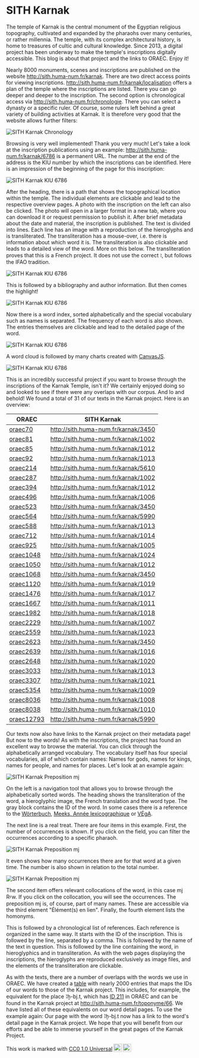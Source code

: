 # SITH Karnak

The temple of Karnak is the central monument of the Egyptian religious topography, cultivated and expanded by the pharaohs over many centuries, or rather millennia. The temple, with its complex architectural history, is home to treasures of cultic and cultural knowledge. Since 2013, a digital project has been underway to make the temple's inscriptions digitally accessible. This blog is about that project and the links to ORAEC. Enjoy it!

Nearly 8000 monuments, scenes and inscriptions are published on the website <http://sith.huma-num.fr/karnak>. There are two direct access points for viewing inscriptions. <http://sith.huma-num.fr/karnak/localisation> offers a plan of the temple where the inscriptions are listed. There you can go deeper and deeper to the inscription. The second option is chronological access via <http://sith.huma-num.fr/chronologie>. There you can select a dynasty or a specific ruler. Of course, some rulers left behind a great variety of building activities at Karnak. It is therefore very good that the website allows further filters:

![SITH Karnak Chronology](/img/blog/sith_karnak_chronology_filter.jpg "SITH Karnak Chronology")

Browsing is very well implemented! Thank you very much! Let's take a look at the inscription publications using an example: <http://sith.huma-num.fr/karnak/6786> is a permanent URL. The number at the end of the address is the KIU number by which the inscriptions can be identified. Here is an impression of the beginning of the page for this inscription:

![SITH Karnak KIU 6786](/img/blog/sith_karnak_kiu_6786_top.jpg "SITH Karnak KIU 6786")

After the heading, there is a path that shows the topographical location within the temple. The individual elements are clickable and lead to the respective overview pages. A photo with the inscription on the left can also be clicked. The photo will open in a larger format in a new tab, where you can download it or request permission to publish it. After brief metadata about the date and material, the inscription is published. The text is divided into lines. Each line has an image with a reproduction of the hieroglyphs and is transliterated. The transliteration has a mouse-over, i.e. there is information about which word it is. The transliteration is also clickable and leads to a detailed view of the word. More on this below. The transliteration proves that this is a French project. It does not use the correct ꜣ, but follows the IFAO tradition.

![SITH Karnak KIU 6786](/img/blog/sith_karnak_kiu_6786_bibliography.jpg "SITH Karnak KIU 6786")

This is followed by a bibliography and author information. But then comes the highlight!

![SITH Karnak KIU 6786](/img/blog/sith_karnak_kiu_6786_index.jpg "SITH Karnak KIU 6786")

Now there is a word index, sorted alphabetically and the special vocabulary such as names is separated. The frequency of each word is also shown. The entries themselves are clickable and lead to the detailed page of the word.

![SITH Karnak KIU 6786](/img/blog/sith_karnak_kiu_6786_cloud.jpg "SITH Karnak KIU 6786")

A word cloud is followed by many charts created with [CanvasJS](https://canvasjs.com/).

![SITH Karnak KIU 6786](/img/blog/sith_karnak_kiu_6786_bottom.jpg "SITH Karnak KIU 6786")

This is an incredibly successful project if you want to browse through the inscriptions of the Karnak Temple, isn't it? We certainly enjoyed doing so and looked to see if there were any overlaps with our corpus. And lo and behold! We found a total of 31 of our texts in the Karnak project. Here is an overview:

| ORAEC | SITH Karnak |
| ----- | ----------- |
| [oraec70](https://oraec.github.io/corpus/oraec70.html) | http://sith.huma-num.fr/karnak/3450 |
| [oraec81](https://oraec.github.io/corpus/oraec81.html) | http://sith.huma-num.fr/karnak/1002 |
| [oraec85](https://oraec.github.io/corpus/oraec85.html) | http://sith.huma-num.fr/karnak/1012 |
| [oraec92](https://oraec.github.io/corpus/oraec92.html) | http://sith.huma-num.fr/karnak/1013 |
| [oraec214](https://oraec.github.io/corpus/oraec214.html) | http://sith.huma-num.fr/karnak/5610 |
| [oraec287](https://oraec.github.io/corpus/oraec287.html) | http://sith.huma-num.fr/karnak/1002 |
| [oraec394](https://oraec.github.io/corpus/oraec394.html) | http://sith.huma-num.fr/karnak/1012 |
| [oraec496](https://oraec.github.io/corpus/oraec496.html) | http://sith.huma-num.fr/karnak/1006 |
| [oraec523](https://oraec.github.io/corpus/oraec523.html) | http://sith.huma-num.fr/karnak/3450 |
| [oraec564](https://oraec.github.io/corpus/oraec564.html) | http://sith.huma-num.fr/karnak/5990 |
| [oraec588](https://oraec.github.io/corpus/oraec588.html) | http://sith.huma-num.fr/karnak/1013 |
| [oraec712](https://oraec.github.io/corpus/oraec712.html) | http://sith.huma-num.fr/karnak/1014 |
| [oraec925](https://oraec.github.io/corpus/oraec925.html) | http://sith.huma-num.fr/karnak/1005 |
| [oraec1048](https://oraec.github.io/corpus/oraec1048.html) | http://sith.huma-num.fr/karnak/1024 |
| [oraec1050](https://oraec.github.io/corpus/oraec1050.html) | http://sith.huma-num.fr/karnak/1012 |
| [oraec1068](https://oraec.github.io/corpus/oraec1068.html) | http://sith.huma-num.fr/karnak/3450 |
| [oraec1120](https://oraec.github.io/corpus/oraec1120.html) | http://sith.huma-num.fr/karnak/1019 |
| [oraec1476](https://oraec.github.io/corpus/oraec1476.html) | http://sith.huma-num.fr/karnak/1017 |
| [oraec1667](https://oraec.github.io/corpus/oraec1667.html) | http://sith.huma-num.fr/karnak/1011 |
| [oraec1982](https://oraec.github.io/corpus/oraec1982.html) | http://sith.huma-num.fr/karnak/1018 |
| [oraec2229](https://oraec.github.io/corpus/oraec2229.html) | http://sith.huma-num.fr/karnak/1007 |
| [oraec2559](https://oraec.github.io/corpus/oraec2559.html) | http://sith.huma-num.fr/karnak/1023 |
| [oraec2623](https://oraec.github.io/corpus/oraec2623.html) | http://sith.huma-num.fr/karnak/3450 |
| [oraec2639](https://oraec.github.io/corpus/oraec2639.html) | http://sith.huma-num.fr/karnak/1016 |
| [oraec2648](https://oraec.github.io/corpus/oraec2648.html) | http://sith.huma-num.fr/karnak/1020 |
| [oraec3033](https://oraec.github.io/corpus/oraec3033.html) | http://sith.huma-num.fr/karnak/1013 |
| [oraec3307](https://oraec.github.io/corpus/oraec3307.html) | http://sith.huma-num.fr/karnak/1021 |
| [oraec5354](https://oraec.github.io/corpus/oraec5354.html) | http://sith.huma-num.fr/karnak/1009 |
| [oraec8036](https://oraec.github.io/corpus/oraec8036.html) | http://sith.huma-num.fr/karnak/1008 |
| [oraec8038](https://oraec.github.io/corpus/oraec8038.html) | http://sith.huma-num.fr/karnak/1010 |
| [oraec12793](https://oraec.github.io/corpus/oraec12793.html) | http://sith.huma-num.fr/karnak/5990 |

Our texts now also have links to the Karnak project on their metadata page! But now to the words! As with the inscriptions, the project has found an excellent way to browse the material. You can click through the alphabetically arranged vocabulary. The vocabulary itself has four special vocabularies, all of which contain names: Names for gods, names for kings, names for people, and names for places. Let's look at an example again:

![SITH Karnak Preposition mj](/img/blog/sith_karnak_mj.jpg "SITH Karnak Preposition mj")

On the left is a navigation tool that allows you to browse through the alphabetically sorted words. The heading shows the transliteration of the word, a hieroglyphic image, the French translation and the word type. The gray block contains the ID of the word. In some cases there is a reference to the [Wörterbuch](http://www.egyptology.ru/lang.htm#Woerterbuch), [Meeks, Année lexicographique](https://aegyptiaca.uni-muenster.de/Record/91216) or [VÉgA](https://www.vega-vocabulaire-egyptien-ancien.fr/).

The next line is a real treat. There are four items in this example. First, the number of occurrences is shown. If you click on the field, you can filter the occurrences according to a specific pharaoh.

![SITH Karnak Preposition mj](/img/blog/sith_karnak_mj_chronological_filter.jpg "SITH Karnak Preposition mj")

It even shows how many occurrences there are for that word at a given time. The number is also shown in relation to the total number.

![SITH Karnak Preposition mj](/img/blog/sith_karnak_mj_collocation.jpg "SITH Karnak Preposition mj")

The second item offers relevant collocations of the word, in this case mj Rꜥw. If you click on the collocation, you will see the occurrences. The preposition mj is, of course, part of many names. These are accessible via the third element "Élément(s) en lien". Finally, the fourth element lists the homonyms.

This is followed by a chronological list of references. Each reference is organized in the same way. It starts with the ID of the inscription. This is followed by the line, separated by a comma. This is followed by the name of the text in question. This is followed by the line containing the word, in hieroglyphics and in transliteration. As with the web pages displaying the inscriptions, the hieroglyphs are reproduced exclusively as image files, and the elements of the transliteration are clickable.

As with the texts, there are a number of overlaps with the words we use in ORAEC. We have created a [table](https://github.com/oraec/corpus_raw_data/blob/main/mapping_oraec_lemmata_karnak.tsv) with nearly 2000 entries that maps the IDs of our words to those of the Karnak project. This includes, for example, the equivalent for the place Ꜣḫ-bj.t, which has [ID 211](https://oraec.github.io/corpus/211.html) in ORAEC and can be found in the Karnak project at <http://sith.huma-num.fr/toponyme/66>. We have listed all of these equivalents on our word detail pages. To use the example again: Our page with the word Ꜣḫ-bj.t now has a link to the word's detail page in the Karnak project. We hope that you will benefit from our efforts and be able to immerse yourself in the great pages of the Karnak Project.

<p xmlns:cc="http://creativecommons.org/ns#" >This work is marked with <a href="http://creativecommons.org/publicdomain/zero/1.0?ref=chooser-v1" target="_blank" rel="license noopener noreferrer" style="display:inline-block;">CC0 1.0 Universal<img style="height:22px!important;margin-left:3px;vertical-align:text-bottom;" src="https://mirrors.creativecommons.org/presskit/icons/cc.svg?ref=chooser-v1"><img style="height:22px!important;margin-left:3px;vertical-align:text-bottom;" src="https://mirrors.creativecommons.org/presskit/icons/zero.svg?ref=chooser-v1"></a></p>
